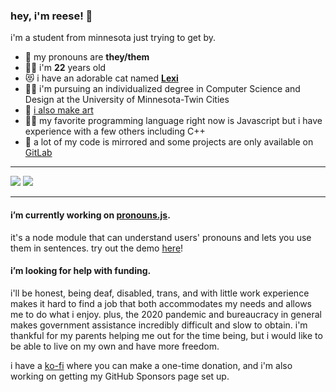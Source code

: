 ### hey, i'm reese! 🐑

i'm a student from minnesota just trying to get by.

- 📛 my pronouns are **they/them**
- 🧓🏻 i'm **22** years old
- 😻 i have an adorable cat named **[Lexi](lexi.jpg)**
- 🧑‍🎓 i'm pursuing an individualized degree in Computer Science and Design at the University of Minnesota-Twin Cities
- 🎨 [i also make art](https://tumblr.ovine.xyz)
- 🧑‍💻 my favorite programming language right now is Javascript but i have experience with a few others including C++
- 🦊 a lot of my code is mirrored and some projects are only available on [GitLab](https://gitlab.com/katacarbix)

---

<img src="https://github-readme-stats.vercel.app/api?username=katacarbix&count_private=true&show_icons=true">

<img src="https://github-readme-stats.vercel.app/api/top-langs/?username=katacarbix&layout=compact">

---

#### i’m currently working on **[pronouns.js](/katacarbix/pronouns.js)**.
it's a node module that can understand users' pronouns and lets you use them in sentences. try out the demo [here](https://katacarbix.github.io/pronouns.js/demo/index.html)!

#### i’m looking for help with funding.
i'll be honest, being deaf, disabled, trans, and with little work experience makes it hard to find a job that both accommodates my needs and allows me to do what i enjoy. plus, the 2020 pandemic and bureaucracy in general makes government assistance incredibly difficult and slow to obtain. i'm thankful for my parents helping me out for the time being, but i would like to be able to live on my own and have more freedom.

i have a [ko-fi](https://ko-fi.com/reeseovine) where you can make a one-time donation, and i'm also working on getting my GitHub Sponsors page set up.
